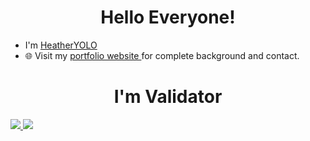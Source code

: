 <h1 align=center>Hello Everyone!</h1>
<div>
  <ul>
    <li>I'm <a href="https://x.com/JoHeatherYOLO"> HeatherYOLO </a></li>
    <li>🌐 Visit my <a href="https://heatheryolo.gitbook.io/heatheryolo"> portfolio website </a> for complete background and contact.</li>
  </ul>
</div>

<h1 align=center>I'm Validator</h1>
<div>
      <a href="https://testnet.side.explorers.guru/validator/bcvaloper1yj5qt5du6e2cnl4d08snr3zu6gwe4gz5rksyqz">
        <img src="https://pbs.twimg.com/profile_images/1666366346492542977/ywO_kmkx_200x200.jpg">  
      </a>
      <a href="https://scan.initia.tech/initiation-1/validators/initvaloper18xqgfh9f6xur5nayvrgtse75l2lwnusj3svfq2">
        <img src="https://pbs.twimg.com/profile_images/1604751287618113536/ayyW6i94_200x200.jpg">
      </a>
</div>
